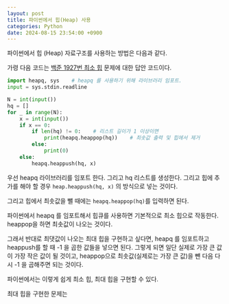 ```yaml
---
layout: post
title: 파이썬에서 힙(Heap) 사용
categories: Python
date: 2024-08-15 23:54:00 +0900
---
```

파이썬에서 힙 (Heap) 자료구조를 사용하는 방법은 다음과 같다.

가령 다음 코드는 <a href="https://www.acmicpc.net/problem/1927">백준 1927번 최소 힙</a> 문제에 대한 답안 코드이다.

```python
import heapq, sys    # heapq 를 사용하기 위해 라이브러리 임포트.
input = sys.stdin.readline

N = int(input())
hq = []
for _ in range(N):
    x = int(input())
    if x == 0:
        if len(hq) != 0:    # 리스트 길이가 1 이상이면
            print(heapq.heappop(hq))    # 최솟값 출력 및 힙에서 제거
        else:
            print(0)
    else:
        heapq.heappush(hq, x)
```

우선 heapq 라이브러리를 임포트 한다. 그리고 hq 리스트를 생성한다. 그리고 힙에 추가를 해야 할 경우 ```heap.heappush(hq, x)``` 의 방식으로 넣는 것이다.

그리고 힙에서 최솟값을 뺄 때에는 ```heapq.heappop(hq)```를 입력하면 된다.

파이썬에서 heapq 를 임포트해서 힙큐를 사용하면 기본적으로 최소 힙으로 작동한다. heappop을 하면 최솟값이 나오는 것이다.

그래서 반대로 최댓값이 나오는 최대 힙을 구현하고 싶다면, heapq 를 임포트하고 heappush를 할 때 -1 을 곱한 값들을 넣으면 된다. 그렇게 되면 일단 실제로 가장 큰 값이 가장 작은 값이 될 것이고, heappop으로 최솟값(실제로는 가장 큰 값)을 뺀 다음 다시 -1 을 곱해주면 되는 것이다.

파이썬에서는 이렇게 쉽게 최소 힙, 최대 힙을 구현할 수 있다.

최대 힙을 구현한 문제는 